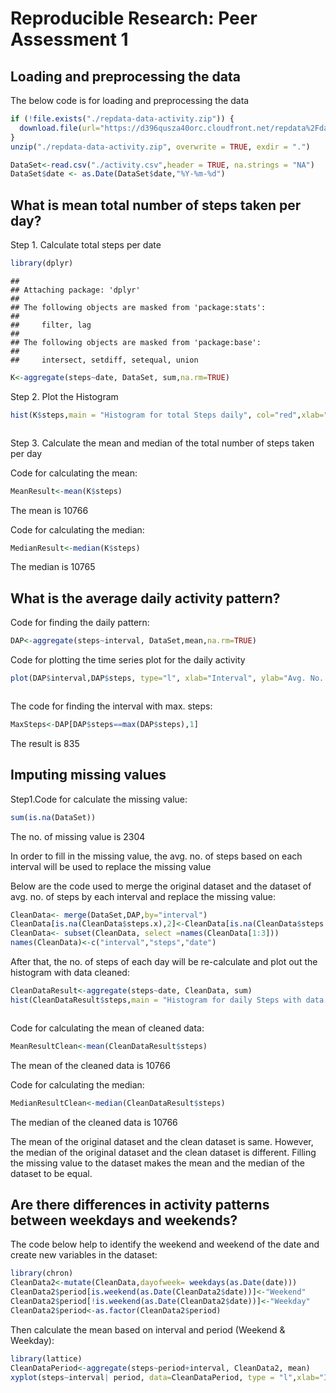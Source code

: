 # Reproducible Research: Peer Assessment 1


## Loading and preprocessing the data

The below code is for loading and preprocessing the data

```r
if (!file.exists("./repdata-data-activity.zip")) {
  download.file(url="https://d396qusza40orc.cloudfront.net/repdata%2Fdata%2Factivity.zip", destfile="./repdata-data-activity.zip", method = "libcurl")
}
unzip("./repdata-data-activity.zip", overwrite = TRUE, exdir = ".")

DataSet<-read.csv("./activity.csv",header = TRUE, na.strings = "NA")
DataSet$date <- as.Date(DataSet$date,"%Y-%m-%d")
```

## What is mean total number of steps taken per day?

Step 1. Calculate total steps per date


```r
library(dplyr)
```

```
## 
## Attaching package: 'dplyr'
## 
## The following objects are masked from 'package:stats':
## 
##     filter, lag
## 
## The following objects are masked from 'package:base':
## 
##     intersect, setdiff, setequal, union
```

```r
K<-aggregate(steps~date, DataSet, sum,na.rm=TRUE)
```

Step 2. Plot the Histogram


```r
hist(K$steps,main = "Histogram for total Steps daily", col="red",xlab="No. of Steps",ylab="Freq. of Steps")
```

<img src="PA1_template_files/figure-html/histogram-1.png" title="" alt="" style="display: block; margin: auto;" />

Step 3. Calculate the mean and median of the total number of steps taken per day

Code for calculating the mean:


```r
MeanResult<-mean(K$steps)
```

The mean is 10766

Code for calculating the median:


```r
MedianResult<-median(K$steps)
```

The median is 10765

## What is the average daily activity pattern?

Code for finding the daily pattern:


```r
DAP<-aggregate(steps~interval, DataSet,mean,na.rm=TRUE)
```

Code for plotting the time series plot for the daily activity


```r
plot(DAP$interval,DAP$steps, type="l", xlab="Interval", ylab="Avg. No. of Steps by Interval", main="Avg.No.of steps taken across all days",col='red')
```

<img src="PA1_template_files/figure-html/timeseries-1.png" title="" alt="" style="display: block; margin: auto;" />

The code for finding the interval with max. steps:


```r
MaxSteps<-DAP[DAP$steps==max(DAP$steps),1]
```

The result is 835

## Imputing missing values

Step1.Code for calculate the missing value:


```r
sum(is.na(DataSet))
```

The no. of missing value is 2304

In order to fill in the missing value, the avg. no. of steps based on each interval will be used to replace the missing value

Below are the code used to merge the original dataset and the dataset of avg. no. of steps by each interval and replace the missing value:


```r
CleanData<- merge(DataSet,DAP,by="interval")
CleanData[is.na(CleanData$steps.x),2]<-CleanData[is.na(CleanData$steps.x),4]
CleanData<- subset(CleanData, select =names(CleanData[1:3]))
names(CleanData)<-c("interval","steps","date")
```

After that, the no. of steps of each day will be re-calculate and plot out the histogram with data cleaned:


```r
CleanDataResult<-aggregate(steps~date, CleanData, sum)
hist(CleanDataResult$steps,main = "Histogram for daily Steps with data cleaned", col="red",xlab="No. of Steps",ylab="Freq. of Steps")
```

<img src="PA1_template_files/figure-html/histogram2-1.png" title="" alt="" style="display: block; margin: auto;" />

Code for calculating the mean of cleaned data:


```r
MeanResultClean<-mean(CleanDataResult$steps)
```

The mean of the cleaned data is 10766

Code for calculating the median:


```r
MedianResultClean<-median(CleanDataResult$steps)
```

The median of the cleaned data is 10766

The mean of the original dataset and the clean dataset is same. However, the median of the original dataset and the clean dataset is different. Filling the missing value to the dataset makes the mean and the median of the dataset to be equal.

## Are there differences in activity patterns between weekdays and weekends?

The code below help to identify the weekend and weekend of the date and create new variables in the dataset:


```r
library(chron)
CleanData2<-mutate(CleanData,dayofweek= weekdays(as.Date(date)))
CleanData2$period[is.weekend(as.Date(CleanData2$date))]<-"Weekend"
CleanData2$period[!is.weekend(as.Date(CleanData2$date))]<-"Weekday"
CleanData2$period<-as.factor(CleanData2$period)
```

Then calculate the mean based on interval and period (Weekend & Weekday):


```r
library(lattice)
CleanDataPeriod<-aggregate(steps~period+interval, CleanData2, mean)
xyplot(steps~interval| period, data=CleanDataPeriod, type = "l",xlab="Interval",  ylab="Number of Steps",layout=c(1,2))
```

<img src="PA1_template_files/figure-html/timeseries1-1.png" title="" alt="" style="display: block; margin: auto;" />
